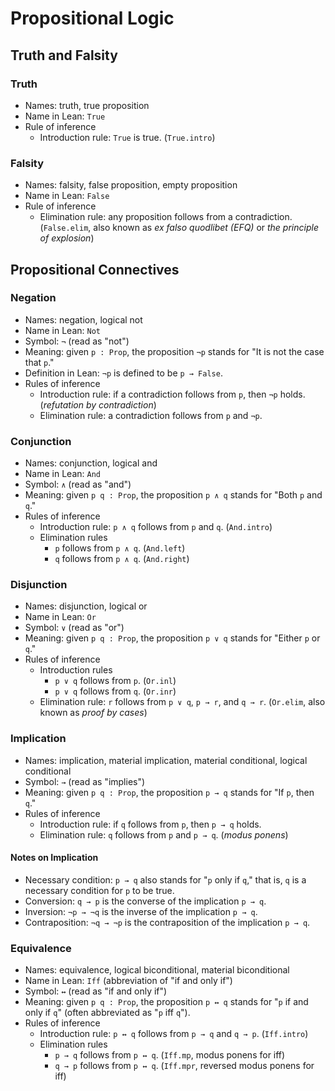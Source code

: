 # Propositional Logic

## Truth and Falsity

### Truth

* Names: truth, true proposition
* Name in Lean: `True`
* Rule of inference
  - Introduction rule: `True` is true. (`True.intro`)

### Falsity

* Names: falsity, false proposition, empty proposition
* Name in Lean: `False`
* Rule of inference
  - Elimination rule: any proposition follows from a contradiction.
    (`False.elim`, also known as *ex falso quodlibet (EFQ)* or *the principle of
    explosion*)

## Propositional Connectives

### Negation

* Names: negation, logical not
* Name in Lean: `Not`
* Symbol: `¬` (read as "not")
* Meaning: given `p : Prop`, the proposition `¬p` stands for "It is not the case
  that `p`."
* Definition in Lean: `¬p` is defined to be `p → False`.
* Rules of inference
  - Introduction rule: if a contradiction follows from `p`, then `¬p` holds.
    (*refutation by contradiction*)
  - Elimination rule: a contradiction follows from `p` and `¬p`.

### Conjunction

* Names: conjunction, logical and
* Name in Lean: `And`
* Symbol: `∧` (read as "and")
* Meaning: given `p q : Prop`, the proposition `p ∧ q` stands for "Both `p` and
  `q`."
* Rules of inference
  - Introduction rule: `p ∧ q` follows from `p` and `q`. (`And.intro`)
  - Elimination rules
    + `p` follows from `p ∧ q`. (`And.left`)
    + `q` follows from `p ∧ q`. (`And.right`)

### Disjunction

* Names: disjunction, logical or
* Name in Lean: `Or`
* Symbol: `∨` (read as "or")
* Meaning: given `p q : Prop`, the proposition `p ∨ q` stands for "Either `p` or
  `q`."
* Rules of inference
  - Introduction rules
    + `p ∨ q` follows from `p`. (`Or.inl`)
    + `p ∨ q` follows from `q`. (`Or.inr`)
  - Elimination rule: `r` follows from `p ∨ q`, `p → r`, and `q → r`.
    (`Or.elim`, also known as *proof by cases*)

### Implication

* Names: implication, material implication, material conditional, logical
  conditional
* Symbol: `→` (read as "implies")
* Meaning: given `p q : Prop`, the proposition `p → q` stands for "If `p`, then
  `q`."
* Rules of inference
  - Introduction rule: if `q` follows from `p`, then `p → q` holds.
  - Elimination rule: `q` follows from `p` and `p → q`. (*modus ponens*)

#### Notes on Implication

* Necessary condition: `p → q` also stands for "`p` only if `q`," that is, `q`
  is a necessary condition for `p` to be true.
* Conversion: `q → p` is the converse of the implication `p → q`.
* Inversion: `¬p → ¬q` is the inverse of the implication `p → q`.
* Contraposition: `¬q → ¬p` is the contraposition of the implication `p → q`.

### Equivalence

* Names: equivalence, logical biconditional, material biconditional
* Name in Lean: `Iff` (abbreviation of "if and only if")
* Symbol: `↔` (read as "if and only if")
* Meaning: given `p q : Prop`, the proposition `p ↔ q` stands for "`p` if and
  only if `q`" (often abbreviated as "`p` iff `q`").
* Rules of inference
  - Introduction rule: `p ↔ q` follows from `p → q` and `q → p`. (`Iff.intro`)
  - Elimination rules
    + `p → q` follows from `p ↔ q`. (`Iff.mp`, modus ponens for iff)
    + `q → p` follows from `p ↔ q`. (`Iff.mpr`, reversed modus ponens for iff)
